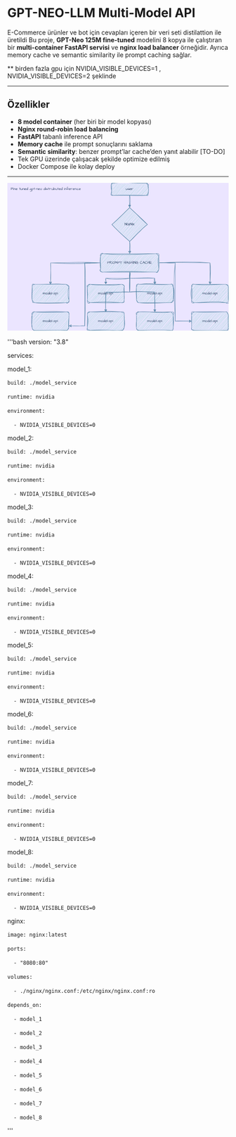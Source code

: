 # GPT-NEO-LLM Multi-Model API

E-Commerce ürünler ve bot için cevapları içeren bir veri seti distilattion ile üretildi
Bu proje, **GPT-Neo 125M fine-tuned** modelini 8 kopya ile çalıştıran bir **multi-container FastAPI servisi** ve **nginx load balancer** örneğidir. Ayrıca memory cache ve semantic similarity ile prompt caching sağlar.

** birden fazla gpu için NVIDIA_VISIBLE_DEVICES=1 , NVIDIA_VISIBLE_DEVICES=2 şeklinde

---

## Özellikler

- **8 model container** (her biri bir model kopyası)
- **Nginx round-robin load balancing**
- **FastAPI** tabanlı inference API
- **Memory cache** ile prompt sonuçlarını saklama
- **Semantic similarity**: benzer prompt’lar cache’den yanıt alabilir [TO-DO]
- Tek GPU üzerinde çalışacak şekilde optimize edilmiş
- Docker Compose ile kolay deploy
---

![ARCHITECTURE](docs/Arch.png)

'''bash 
version: "3.8"

services:

  model_1:

    build: ./model_service

    runtime: nvidia

    environment:

      - NVIDIA_VISIBLE_DEVICES=0

  model_2:

    build: ./model_service

    runtime: nvidia

    environment:

      - NVIDIA_VISIBLE_DEVICES=0

  model_3:

    build: ./model_service

    runtime: nvidia

    environment:

      - NVIDIA_VISIBLE_DEVICES=0

  model_4:

    build: ./model_service

    runtime: nvidia

    environment:

      - NVIDIA_VISIBLE_DEVICES=0

  model_5:

    build: ./model_service

    runtime: nvidia

    environment:

      - NVIDIA_VISIBLE_DEVICES=0

  model_6:

    build: ./model_service

    runtime: nvidia

    environment:

      - NVIDIA_VISIBLE_DEVICES=0

  model_7:

    build: ./model_service

    runtime: nvidia

    environment:

      - NVIDIA_VISIBLE_DEVICES=0

  model_8:

    build: ./model_service

    runtime: nvidia

    environment:

      - NVIDIA_VISIBLE_DEVICES=0

  nginx:

    image: nginx:latest

    ports:

      - "8080:80"

    volumes:

      - ./nginx/nginx.conf:/etc/nginx/nginx.conf:ro

    depends_on:

      - model_1

      - model_2

      - model_3

      - model_4

      - model_5

      - model_6

      - model_7

      - model_8
'''

